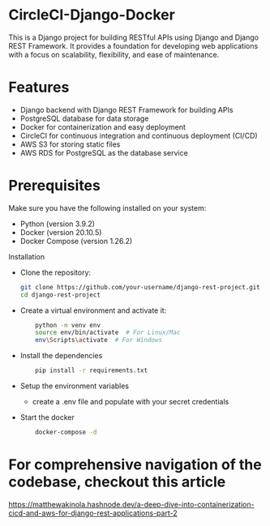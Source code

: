 # CircleCI-Django-Docker

This is a Django project for building RESTful APIs using Django and Django REST Framework. It provides a foundation for developing web applications with a focus on scalability, flexibility, and ease of maintenance.

# Features

* Django backend with Django REST Framework for building APIs
* PostgreSQL database for data storage
* Docker for containerization and easy deployment
* CircleCI for continuous integration and continuous deployment (CI/CD)
* AWS S3 for storing static files
* AWS RDS for PostgreSQL as the database service

# Prerequisites

Make sure you have the following installed on your system:

* Python (version 3.9.2)
* Docker (version 20.10.5)
* Docker Compose (version 1.26.2)

Installation

- Clone the repository:
        
    ```bash
    git clone https://github.com/your-username/django-rest-project.git
    cd django-rest-project

    ```
- Create a virtual environment and activate it:

    ```bash
        python -m venv env
        source env/bin/activate  # For Linux/Mac
        env\Scripts\activate  # For Windows
    ```
- Install the dependencies
    
    ```bash
        pip install -r requirements.txt
    ```

- Setup the environment variables
    * create a .env file and populate with your secret credentials

- Start the docker 

    ```bash
        docker-compose -d
    ```

# For comprehensive navigation of the codebase, checkout this article

https://matthewakinola.hashnode.dev/a-deep-dive-into-containerization-cicd-and-aws-for-django-rest-applications-part-2